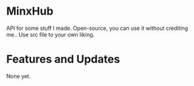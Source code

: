 # MinxHub
API for some stuff I made. Open-source, you can use it without crediting me..
Use src file to your own liking.

# Features and Updates
None yet.
